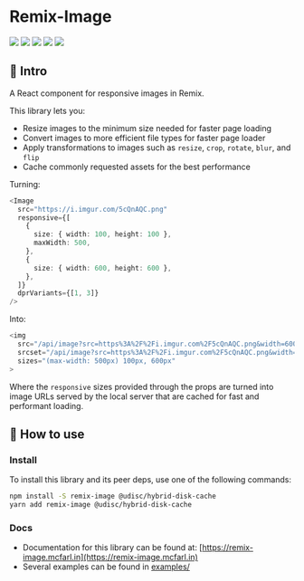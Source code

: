 # Remix-Image

![](https://badgen.net/npm/v/remix-image)
![](https://badgen.net/npm/license/remix-image)
![](https://badgen.net/npm/types/remix-image)
![](https://badgen.net/bundlephobia/min/remix-image)
![](https://badgen.net/npm/dt/remix-image)

## 👋 Intro

A React component for responsive images in Remix.

This library lets you:
* Resize images to the minimum size needed for faster page loading
* Convert images to more efficient file types for faster page loader
* Apply transformations to images such as `resize`, `crop`, `rotate`, `blur`, and `flip`
* Cache commonly requested assets for the best performance

Turning:

```typescript jsx
<Image
  src="https://i.imgur.com/5cQnAQC.png"
  responsive={[
    {
      size: { width: 100, height: 100 },
      maxWidth: 500,
    },
    {
      size: { width: 600, height: 600 },
    },
  ]}
  dprVariants={[1, 3]}
/>
```

Into:

```typescript jsx
<img
  src="/api/image?src=https%3A%2F%2Fi.imgur.com%2F5cQnAQC.png&width=600&height=600"
  srcset="/api/image?src=https%3A%2F%2Fi.imgur.com%2F5cQnAQC.png&width=100&height=100 100w, /api/image?src=https%3A%2F%2Fi.imgur.com%2F5cQnAQC.png&width=600&height=600 600w, /api/image?src=https%3A%2F%2Fi.imgur.com%2F5cQnAQC.png&width=300&height=300 300w, /api/image?src=https%3A%2F%2Fi.imgur.com%2F5cQnAQC.png&width=1800&height=1800 1800w"
  sizes="(max-width: 500px) 100px, 600px"
>
```

Where the `responsive` sizes provided through the props are turned into image URLs served by the local server that are cached for fast and performant loading.

## 🚀 How to use

### Install

To install this library and its peer deps, use one of the following commands:
```bash
npm install -S remix-image @udisc/hybrid-disk-cache
yarn add remix-image @udisc/hybrid-disk-cache
```

### Docs

- Documentation for this library can be found at: [https://remix-image.mcfarl.in](https://remix-image.mcfarl.in)
- Several examples can be found in [examples/](examples/)
